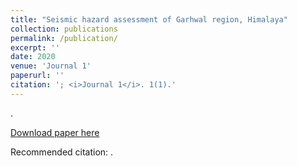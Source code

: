 ```yaml
---
title: "Seismic hazard assessment of Garhwal region, Himalaya"
collection: publications
permalink: /publication/
excerpt: ''
date: 2020
venue: 'Journal 1'
paperurl: ''
citation: '; <i>Journal 1</i>. 1(1).'
---
```

.

[Download paper here]()

Recommended citation: .
